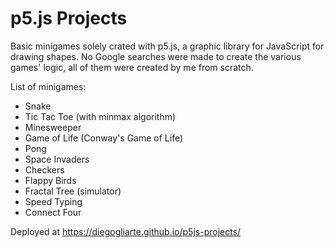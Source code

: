 # p5.js Projects

Basic minigames solely crated with p5.js, a graphic library for JavaScript for drawing shapes. No Google searches were made to create the various games' logic, all of them were created by me from scratch.

List of minigames:
- Snake
- Tic Tac Toe (with minmax algorithm)
- Minesweeper
- Game of Life (Conway's Game of Life)
- Pong
- Space Invaders
- Checkers
- Flappy Birds
- Fractal Tree (simulator)
- Speed Typing
- Connect Four

Deployed at https://diegogliarte.github.io/p5js-projects/
